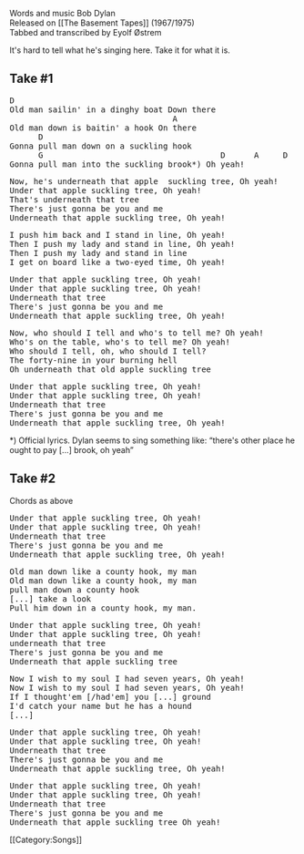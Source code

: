 Words and music Bob Dylan<br>
Released on [[The Basement Tapes]] (1967/1975)<br>
Tabbed and transcribed by Eyolf Østrem

It's hard to tell what he's singing here. Take it for what it is.

<h2 class="songversion">Take #1</h2>
<pre class="verse">
D
Old man sailin' in a dinghy boat Down there
                                  A
Old man down is baitin' a hook On there
      D
Gonna pull man down on a suckling hook
      G                                     D      A     D
Gonna pull man into the suckling brook*) Oh yeah!
</pre>

<pre class="verse">
Now, he's underneath that apple  suckling tree, Oh yeah!
Under that apple suckling tree, Oh yeah!
That's underneath that tree
There's just gonna be you and me
Underneath that apple suckling tree, Oh yeah!
</pre>

<pre class="verse">
I push him back and I stand in line, Oh yeah!
Then I push my lady and stand in line, Oh yeah!
Then I push my lady and stand in line
I get on board like a two-eyed time, Oh yeah!
</pre>

<pre class="verse">
Under that apple suckling tree, Oh yeah!
Under that apple suckling tree, Oh yeah!
Underneath that tree
There's just gonna be you and me
Underneath that apple suckling tree, Oh yeah!
</pre>

<pre class="verse">
Now, who should I tell and who's to tell me? Oh yeah!
Who's on the table, who's to tell me? Oh yeah!
Who should I tell, oh, who should I tell?
The forty-nine in your burning hell
Oh underneath that old apple suckling tree
</pre>

<pre class="verse">
Under that apple suckling tree, Oh yeah!
Under that apple suckling tree, Oh yeah!
Underneath that tree
There's just gonna be you and me
Underneath that apple suckling tree, Oh yeah!
</pre>

<nowiki>*</nowiki>) Official lyrics. Dylan seems to sing something like: “there's
other place he ought to pay [...] brook, oh yeah”

<h2 class="songversion">Take #2</h2>

Chords as above

<pre class="verse">
Under that apple suckling tree, Oh yeah!
Under that apple suckling tree, Oh yeah!
Underneath that tree
There's just gonna be you and me
Underneath that apple suckling tree, Oh yeah!
</pre>

<pre class="verse">
Old man down like a county hook, my man
Old man down like a county hook, my man
pull man down a county hook
[...] take a look
Pull him down in a county hook, my man.
</pre>

<pre class="verse">
Under that apple suckling tree, Oh yeah!
Under that apple suckling tree, Oh yeah!
underneath that tree
There's just gonna be you and me
Underneath that apple suckling tree
</pre>

<pre class="verse">
Now I wish to my soul I had seven years, Oh yeah!
Now I wish to my soul I had seven years, Oh yeah!
If I thought'em [/had'em] you [...] ground
I'd catch your name but he has a hound
[...]
</pre>

<pre class="verse">
Under that apple suckling tree, Oh yeah!
Under that apple suckling tree, Oh yeah!
Underneath that tree
There's just gonna be you and me
Underneath that apple suckling tree, Oh yeah!
</pre>

<pre class="verse">
Under that apple suckling tree, Oh yeah!
Under that apple suckling tree, Oh yeah!
Underneath that tree
There's just gonna be you and me
Underneath that apple suckling tree Oh yeah!
</pre>

[[Category:Songs]]